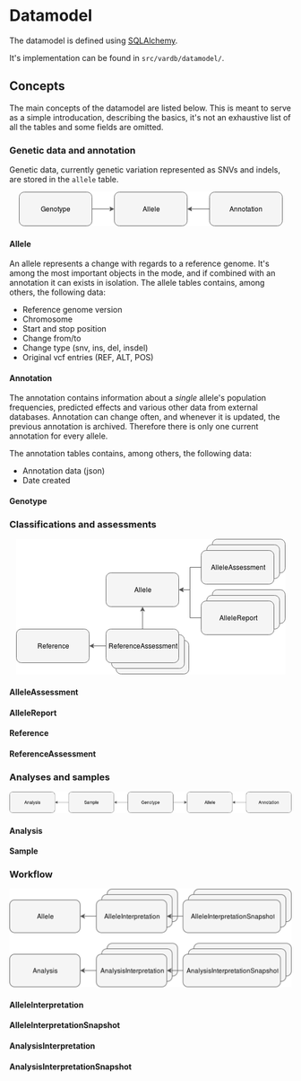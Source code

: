 # Datamodel

The datamodel is defined using [SQLAlchemy](https://www.sqlalchemy.org).

It's implementation can be found in `src/vardb/datamodel/`.

## Concepts

The main concepts of the datamodel are listed below. This is meant to serve as a simple introducation, describing the basics, it's not an exhaustive list of all the tables and some fields are omitted.

### Genetic data and annotation

Genetic data, currently genetic variation represented as SNVs and indels, are stored in the `allele` table.

<div style="text-align:center"><img src="img/datamodel-allele.png"></div>


#### Allele

An allele represents a change with regards to a reference genome. It's among the most important objects in the mode, and if combined with an annotation it can exists in isolation. The allele tables contains, among others, the following data:

- Reference genome version
- Chromosome
- Start and stop position
- Change from/to
- Change type (snv, ins, del, insdel)
- Original vcf entries (REF, ALT, POS)


#### Annotation

The annotation contains information about a *single* allele's population frequencies, predicted effects and various other data from external databases. Annotation can change often, and whenever it is updated, the previous annotation is archived. Therefore there is only one current annotation for every allele.

The annotation tables contains, among others, the following data:

- Annotation data (json)
- Date created


#### Genotype

### Classifications and assessments

<div style="text-align:center"><img src="img/datamodel-alleleassessment.png"></div>

#### AlleleAssessment


#### AlleleReport

#### Reference

#### ReferenceAssessment

### Analyses and samples

<div style="text-align:center"><img src="img/datamodel-analysis.png"></div>

#### Analysis

#### Sample

### Workflow

<div style="text-align:center"><img style="zoom: 50%;" src="img/datamodel-workflow.png"></div>

#### AlleleInterpretation

#### AlleleInterpretationSnapshot

#### AnalysisInterpretation

#### AnalysisInterpretationSnapshot

